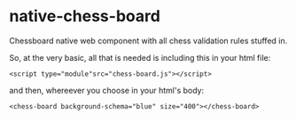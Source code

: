 # native-chess-board

Chessboard native web component with all chess validation rules stuffed in.

So, at the very basic, all that is needed is including this in your html file:

`<script type="module"src="chess-board.js"></script>`

and then, whereever you choose in your html's body:

`<chess-board background-schema="blue" size="400"></chess-board>`
